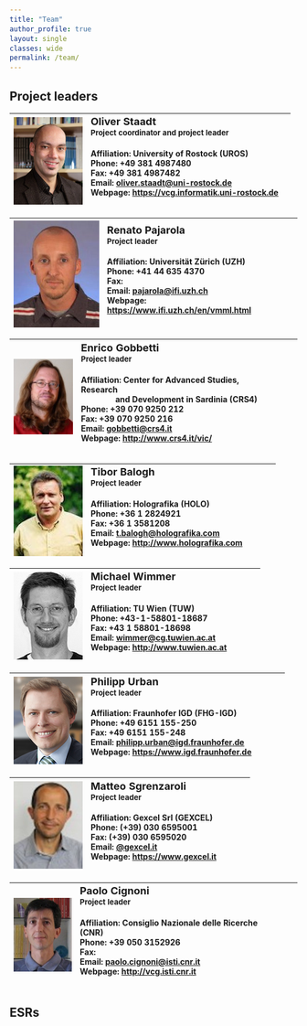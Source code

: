 ```yaml
---
title: "Team"
author_profile: true
layout: single
classes: wide
permalink: /team/
---
```


## Project leaders



<!-- <table>
  <thead>
    <tr>
      <th>Employee</th>
      <th>Salary</th>
      <th> </th>
    </tr>
  </thead>
  <tbody>
    <tr>
      <td><a href="#">John Doe</a></td>
      <td>$1</td>
      <td>Because that’s all Steve Jobs needed for a salary.</td>
    </tr>
    <tr>
      <td><a href="#">Jane Doe</a></td>
      <td>$100K</td>
      <td>For all the blogging she does.</td>
    </tr>
    <tr>
      <td><a href="#">Fred Bloggs</a></td>
      <td>$100M</td>
      <td>Pictures are worth a thousand words, right? So Jane × 1,000.</td>
    </tr>
    <tr>
      <td><a href="#">Jane Bloggs</a></td>
      <td>$100B</td>
      <td>With hair like that?! Enough said.</td>
    </tr>
  </tbody>
</table>
-->
<table>
	<thead>		
	<tr>
	   <th> <img src="/assets/images/staadt.jpg" alt="Oliver Staadt">
		</th>
		<th style="text-align: left"> <font size="4"> Oliver Staadt </font><br>									
          <font size="2">Project coordinator and project leader</font>
          <h4>														
          Affiliation: University of Rostock (UROS)
          <br>
          Phone: +49 381 4987480
          <br>
          Fax: +49 381 4987482
          <br>
				  Email: <a href="mailto:oliver.staadt@uni-rostock.de">oliver.staadt@uni-rostock.de</a>	
          <br>
          Webpage: <a href="https://vcg.informatik.uni-rostock.de">https://vcg.informatik.uni-rostock.de</a>	
          </h4>						
        </th>
        <th> </th>
    </tr>

</thead>		
</table>

<table>
	<thead>		
	<tr>
	   <th> <img src="/assets/images/pajarola.jpg" alt="Renato Pajarola">
		</th>
		<th style="text-align: left"> <font size="4"> Renato Pajarola </font><br>									
          <font size="2">Project leader</font>
          <h4>														
          Affiliation: Universität Zürich (UZH)
          <br>
          Phone: +41 44 635 4370
          <br>
          Fax: 
          <br>
				  Email: <a href="mailto:pajarola@ifi.uzh.ch">pajarola@ifi.uzh.ch</a>	
          <br>
          Webpage: <a href="https://www.ifi.uzh.ch/en/vmml.html">https://www.ifi.uzh.ch/en/vmml.html</a>	
          </h4>						
        </th>
        <th> </th>
    </tr>

</thead>		
</table>

<table>
	<thead>		
	<tr>
	   <th> <img src="/assets/images/gobbetti.jpg" alt="Enrico Gobbetti">
		</th>
		<th style="text-align: left"> <font size="4"> Enrico Gobbetti </font><br>									
          <font size="2">Project leader</font>
          <h4>														
          Affiliation: Center for Advanced Studies, Research <br> &nbsp; &nbsp; &nbsp; &nbsp; &nbsp; &nbsp; &nbsp; &nbsp; and Development in Sardinia (CRS4)
          <br>
          Phone: +39 070 9250 212
          <br>
          Fax: +39 070 9250 216
          <br>
				  Email: <a href="mailto:gobbetti@crs4.it">gobbetti@crs4.it</a>	
          <br>
          Webpage: <a href="http://www.crs4.it/vic/">http://www.crs4.it/vic/</a>	
          </h4>						
        </th>
        <th> &nbsp; &nbsp; &nbsp; &nbsp;&nbsp; &nbsp; &nbsp;</th>
    </tr>

</thead>		
</table>

<table>
	<thead>		
	<tr>
	   <th> <img src="/assets/images/balogh.jpg" alt="Tibor Balogh">
		</th>
		<th style="text-align: left"> <font size="4"> Tibor Balogh </font><br>									
          <font size="2">Project leader</font>
          <h4>														
          Affiliation: Holografika (HOLO)
          <br>
          Phone: +36 1 2824921
          <br>
          Fax: +36 1 3581208
          <br>
				  Email: <a href="mailto:t.balogh@holografika.com">t.balogh@holografika.com</a>	
          <br>
          Webpage: <a href="http://www.holografika.com">http://www.holografika.com</a>	
          </h4>						
        </th>
        <th>&nbsp; &nbsp; &nbsp;&nbsp;&nbsp; &nbsp;&nbsp;</th>
    </tr>

</thead>		
</table>

<table>
	<thead>		
	<tr>
	   <th> <img src="/assets/images/wimmer.jpg" alt="Michael Wimmer">
		</th>
		<th style="text-align: left"> <font size="4"> Michael Wimmer </font><br>									
          <font size="2">Project leader</font>
          <h4>														
          Affiliation: TU Wien (TUW)
          <br>
          Phone: +43-1-58801-18687
          <br>
          Fax: +43 1 58801-18698
          <br>
				  Email: <a href="mailto:wimmer@cg.tuwien.ac.at">wimmer@cg.tuwien.ac.at</a>	
          <br>
          Webpage: <a href="hhttp://www.tuwien.ac.at">http://www.tuwien.ac.at</a>	
          </h4>						
        </th>
        <th>&nbsp; &nbsp; &nbsp;&nbsp;&nbsp; &nbsp;&nbsp;</th>
    </tr>

</thead>		
</table>

<table>
	<thead>		
	<tr>
	   <th> <img src="/assets/images/urban.jpg" alt="Philipp Urban">
		</th>
		<th style="text-align: left"> <font size="4"> Philipp Urban </font><br>									
          <font size="2">Project leader</font>
          <h4>														
          Affiliation: Fraunhofer IGD (FHG-IGD)
          <br>
          Phone: +49 6151 155-250
          <br>
          Fax: +49 6151 155-248
          <br>
				  Email: <a href="mailto:philipp.urban@igd.fraunhofer.de">philipp.urban@igd.fraunhofer.de</a>	
          <br>
          Webpage: <a href="https://www.igd.fraunhofer.de">https://www.igd.fraunhofer.de</a>	
          </h4>						
        </th>
        <th>&nbsp; &nbsp; &nbsp;&nbsp;&nbsp; &nbsp;&nbsp;</th>
    </tr>

</thead>		
</table>

<table>
	<thead>		
	<tr>
	   <th> <img src="/assets/images/sgrenzaroli.jpg" alt="Matteo Sgrenzaroli">
		</th>
		<th style="text-align: left"> <font size="4"> Matteo Sgrenzaroli </font><br>									
          <font size="2">Project leader</font>
          <h4>														
          Affiliation: Gexcel Srl (GEXCEL)
          <br>
          Phone: (+39) 030 6595001  
          <br>
          Fax: (+39) 030 6595020
          <br>
				  Email: <a href="mailto:@gexcel.it">@gexcel.it</a>	
          <br>
          Webpage: <a href="https://www.gexcel.it">https://www.gexcel.it</a>	
          </h4>						
        </th>
        <th>&nbsp; &nbsp; &nbsp;&nbsp;&nbsp; &nbsp;&nbsp;</th>
    </tr>

</thead>		
</table>

<table>
	<thead>		
	<tr>
	   <th> <img src="/assets/images/cignoni.jpg" alt="Paolo Cignoni">
		</th>
		<th style="text-align: left"> <font size="4"> Paolo Cignoni </font><br>									
          <font size="2">Project leader</font>
          <h4>														
          Affiliation: Consiglio Nazionale delle Ricerche (CNR)
          <br>
          Phone: +39 050 3152926  
          <br>
          Fax: 
          <br>
				  Email: <a href="mailto:paolo.cignoni@isti.cnr.it ">paolo.cignoni@isti.cnr.it </a>	
          <br>
          Webpage: <a href="http://vcg.isti.cnr.it">http://vcg.isti.cnr.it</a>	
          </h4>						
        </th>
        <th>&nbsp; &nbsp; &nbsp;&nbsp;&nbsp; &nbsp;&nbsp;</th>
    </tr>

</thead>		
</table>


<!--
<p style="margin-left: 0.5em;padding: 0 7em 2em 0;border-width: 1px; border-color: black; border-style:solid; width:600px;background-color: #FFFF00;padding-right: 200px;padding-bottom: 100px;">Example of a paragraph with margin and padding.</p>
-->
## ESRs



<!--This is the base Jekyll theme. You can find out more info about customizing your Jekyll theme, as well as basic Jekyll usage documentation at [jekyllrb.com](https://jekyllrb.com/)

You can find the source code for Minima at GitHub:
[jekyll][jekyll-organization] /
[minima](https://github.com/jekyll/minima)

You can find the source code for Jekyll at GitHub:
[jekyll][jekyll-organization] /
[jekyll](https://github.com/jekyll/jekyll)


[jekyll-organization]: https://github.com/jekyll -->

